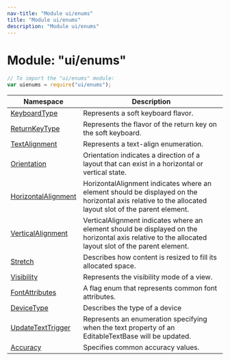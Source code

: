 ```yaml
---
nav-title: "Module ui/enums"
title: "Module ui/enums"
description: "Module ui/enums"
---
```

# Module: "ui/enums"

``` JavaScript
// To import the "ui/enums" module:
var uienums = require("ui/enums");
```

Namespace | Description
------|------------
[KeyboardType](../../ui/enums/KeyboardType/) | Represents a soft keyboard flavor.
[ReturnKeyType](../../ui/enums/ReturnKeyType/) | Represents the flavor of the return key on the soft keyboard.
[TextAlignment](../../ui/enums/TextAlignment/) | Represents a text-align enumeration.
[Orientation](../../ui/enums/Orientation/) | Orientation indicates a direction of a layout that can exist in a horizontal or vertical state.
[HorizontalAlignment](../../ui/enums/HorizontalAlignment/) | HorizontalAlignment indicates where an element should be displayed on the horizontal axis relative to the allocated layout slot of the parent element.
[VerticalAlignment](../../ui/enums/VerticalAlignment/) | VerticalAlignment indicates where an element should be displayed on the horizontal axis relative to the allocated layout slot of the parent element.
[Stretch](../../ui/enums/Stretch/) | Describes how content is resized to fill its allocated space.
[Visibility](../../ui/enums/Visibility/) | Represents the visibility mode of a view.
[FontAttributes](../../ui/enums/FontAttributes/) | A flag enum that represents common font attributes.
[DeviceType](../../ui/enums/DeviceType/) | Describes the type of a device
[UpdateTextTrigger](../../ui/enums/UpdateTextTrigger/) | Represents an enumeration specifying when the text property of an EditableTextBase will be updated.
[Accuracy](../../ui/enums/Accuracy/) | Specifies common accuracy values.